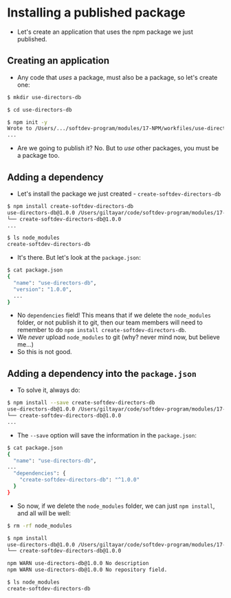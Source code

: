 # Installing a published package

* Let's create an application that uses the npm package we just published.

## Creating an application

* Any code that _uses_ a package, must also be a package, so let's create one:

```sh
$ mkdir use-directors-db

$ cd use-directors-db

$ npm init -y
Wrote to /Users/.../softdev-program/modules/17-NPM/workfiles/use-directors-db/package.json:
...
```

* Are we going to publish it? No. But to _use_ other packages, you must be a package too.

## Adding a dependency

* Let's install the package we just created - `create-softdev-directors-db`

```sh
$ npm install create-softdev-directors-db
use-directors-db@1.0.0 /Users/giltayar/code/softdev-program/modules/17-NPM/workfiles/use-directors-db
└── create-softdev-directors-db@1.0.0
...

$ ls node_modules
create-softdev-directors-db
```

* It's there. But let's look at the `package.json`:

```sh
$ cat package.json
{
  "name": "use-directors-db",
  "version": "1.0.0",
  ...
}
```

* No `dependencies` field! This means that if we delete the `node_modules` folder, or not
  publish it to git, then our team members will need to
  remember to do `npm install create-softdev-directors-db`.
* We *never* upload `node_modules` to git (why? never mind now, but believe me...)
* So this is not good.

## Adding a dependency into the `package.json`

* To solve it, always do:

```sh
$ npm install --save create-softdev-directors-db
use-directors-db@1.0.0 /Users/giltayar/code/softdev-program/modules/17-NPM/workfiles/use-directors-db
└── create-softdev-directors-db@1.0.0
...
```

* The `--save` option will save the information in the `package.json`:

```sh
$ cat package.json
{
  "name": "use-directors-db",
...
  "dependencies": {
    "create-softdev-directors-db": "^1.0.0"
  }
}
```

* So now, if we delete the `node_modules` folder, we can just `npm install`, and all will be well:

```sh
$ rm -rf node_modules

$ npm install
use-directors-db@1.0.0 /Users/giltayar/code/softdev-program/modules/17-NPM/workfiles/use-directors-db
└── create-softdev-directors-db@1.0.0

npm WARN use-directors-db@1.0.0 No description
npm WARN use-directors-db@1.0.0 No repository field.

$ ls node_modules
create-softdev-directors-db
```

